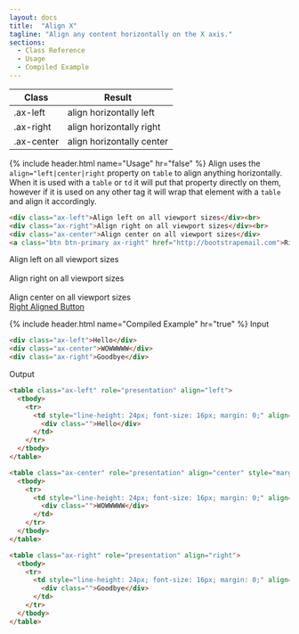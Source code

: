 ```yaml
---
layout: docs
title:  "Align X"
tagline: "Align any content horizontally on the X axis."
sections:
  - Class Reference
  - Usage
  - Compiled Example
---
```

<a class="anchor" name="class-reference"></a>
<div class="table-utilities">
  <table class="table">
    <thead>
      <tr>
        <th>Class</th>
        <th>Result</th>
      </tr>
    </thead>
    <tbody>
      <tr><td class="class">.ax-left</td><td class="result">align horizontally left</td></tr>
      <tr><td class="class">.ax-right</td><td class="result">align horizontally right</td></tr>
      <tr><td class="class">.ax-center</td><td class="result">align horizontally center</td></tr>
    </tbody>
  </table>
</div>

{% include header.html name="Usage" hr="false" %}
Align uses the `align="left|center|right` property on `table` to align anything horizontally. When it is used with a `table` or `td` it will put that property directly on them, however if it is used on any other tag it will wrap that element with a `table` and align it accordingly.
```html
<div class="ax-left">Align left on all viewport sizes</div><br>
<div class="ax-right">Align right on all viewport sizes</div><br>
<div class="ax-center">Align center on all viewport sizes</div>
<a class="btn btn-primary ax-right" href="http://bootstrapemail.com">Right Aligned Button</a>
```

<div class="float-start">Align left on all viewport sizes</div><br>
<div class="float-end">Align right on all viewport sizes</div><br>
<div class="d-table mx-auto position-relative">Align center on all viewport sizes</div>
<a class="btn btn-primary float-end" href="http://bootstrapemail.com">Right Aligned Button</a>

{% include header.html name="Compiled Example" hr="true" %}
<span class="badge rounded-pill badge-input">Input</span>
```html
<div class="ax-left">Hello</div>
<div class="ax-center">WOWWWWW</div>
<div class="ax-right">Goodbye</div>
```

<span class="badge rounded-pill badge-output">Output</span>
```html
<table class="ax-left" role="presentation" align="left">
  <tbody>
    <tr>
      <td style="line-height: 24px; font-size: 16px; margin: 0;" align="left">
        <div class="">Hello</div>
      </td>
    </tr>
  </tbody>
</table>

<table class="ax-center" role="presentation" align="center" style="margin: 0 auto;">
  <tbody>
    <tr>
      <td style="line-height: 24px; font-size: 16px; margin: 0;" align="left">
        <div class="">WOWWWWW</div>
      </td>
    </tr>
  </tbody>
</table>

<table class="ax-right" role="presentation" align="right">
  <tbody>
    <tr>
      <td style="line-height: 24px; font-size: 16px; margin: 0;" align="left">
        <div class="">Goodbye</div>
      </td>
    </tr>
  </tbody>
</table>
```

